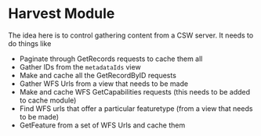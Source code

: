 # Harvest Module

The idea here is to control gathering content from a CSW server. It needs to do things like

- Paginate through GetRecords requests to cache them all
- Gather IDs from the `metadataIds` view
- Make and cache all the GetRecordByID requests
- Gather WFS Urls from a view that needs to be made
- Make and cache WFS GetCapabilities requests (this needs to be added to cache module)
- Find WFS urls that offer a particular featuretype (from a view that needs to be made)
- GetFeature from a set of WFS Urls and cache them